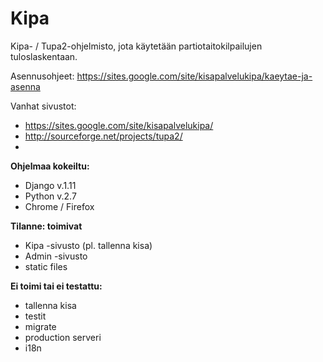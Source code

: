 Kipa
====

Kipa- / Tupa2-ohjelmisto, jota käytetään partiotaitokilpailujen tuloslaskentaan. 

Asennusohjeet: https://sites.google.com/site/kisapalvelukipa/kaeytae-ja-asenna

Vanhat sivustot:

* https://sites.google.com/site/kisapalvelukipa/
* http://sourceforge.net/projects/tupa2/
* 

**Ohjelmaa kokeiltu:**

* Django v.1.11
* Python v.2.7
* Chrome / Firefox

**Tilanne: toimivat**

* Kipa -sivusto (pl. tallenna kisa)
* Admin -sivusto
* static files

**Ei toimi tai ei testattu:**

* tallenna kisa
* testit
* migrate
* production serveri
* i18n
